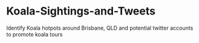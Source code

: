 # Koala-Sightings-and-Tweets
Identify Koala hotpots around Brisbane, QLD and potential twitter accounts to promote koala tours
